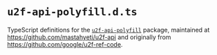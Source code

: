 # `u2f-api-polyfill.d.ts`

TypeScript definitions for the [`u2f-api-polyfill`](https://www.npmjs.com/package/u2f-api-polyfill) package, maintained at <https://github.com/mastahyeti/u2f-api> and originally from <https://github.com/google/u2f-ref-code>.
